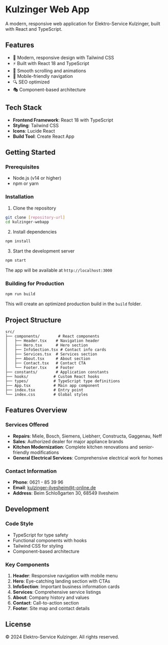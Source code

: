 # Kulzinger Web App

A modern, responsive web application for Elektro-Service Kulzinger, built with React and TypeScript.

## Features

- 🎨 Modern, responsive design with Tailwind CSS
- ⚡ Built with React 18 and TypeScript
- 🎯 Smooth scrolling and animations
- 📱 Mobile-friendly navigation
- 🔍 SEO optimized
- 🎭 Component-based architecture

## Tech Stack

- **Frontend Framework**: React 18 with TypeScript
- **Styling**: Tailwind CSS
- **Icons**: Lucide React
- **Build Tool**: Create React App

## Getting Started

### Prerequisites

- Node.js (v14 or higher)
- npm or yarn

### Installation

1. Clone the repository
```bash
git clone [repository-url]
cd kulzinger-webapp
```

2. Install dependencies
```bash
npm install
```

3. Start the development server
```bash
npm start
```

The app will be available at `http://localhost:3000`

### Building for Production

```bash
npm run build
```

This will create an optimized production build in the `build` folder.

## Project Structure

```
src/
├── components/        # React components
│   ├── Header.tsx    # Navigation header
│   ├── Hero.tsx      # Hero section
│   ├── InfoSection.tsx # Contact info cards
│   ├── Services.tsx  # Services section
│   ├── About.tsx     # About section
│   ├── Contact.tsx   # Contact CTA
│   └── Footer.tsx    # Footer
├── constants/        # Application constants
├── hooks/           # Custom React hooks
├── types/           # TypeScript type definitions
├── App.tsx          # Main app component
├── index.tsx        # Entry point
└── index.css        # Global styles
```

## Features Overview

### Services Offered
- **Repairs**: Miele, Bosch, Siemens, Liebherr, Constructa, Gaggenau, Neff
- **Sales**: Authorized dealer for major appliance brands
- **Kitchen Modernization**: Complete kitchen renovations and senior-friendly modifications
- **General Electrical Services**: Comprehensive electrical work for homes

### Contact Information
- **Phone**: 0621 - 85 39 96
- **Email**: kulzinger-ilvesheim@t-online.de
- **Address**: Beim Schloßgarten 30, 68549 Ilvesheim

## Development

### Code Style
- TypeScript for type safety
- Functional components with hooks
- Tailwind CSS for styling
- Component-based architecture

### Key Components

1. **Header**: Responsive navigation with mobile menu
2. **Hero**: Eye-catching landing section with CTAs
3. **InfoSection**: Important business information cards
4. **Services**: Comprehensive service listings
5. **About**: Company history and values
6. **Contact**: Call-to-action section
7. **Footer**: Site map and contact details

## License

© 2024 Elektro-Service Kulzinger. All rights reserved.
